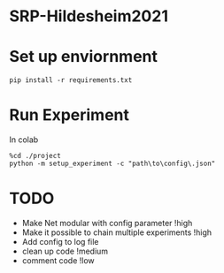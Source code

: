 # SRP-Hildesheim2021




# Set up enviornment

```
pip install -r requirements.txt
```



# Run Experiment 
In colab 
```
%cd ./project
python -m setup_experiment -c "path\to\config\.json"
```


# TODO
- Make Net modular with config parameter !high
- Make it possible to chain multiple experiments !high
- Add config to log file
- clean up code !medium
- comment code !low 
